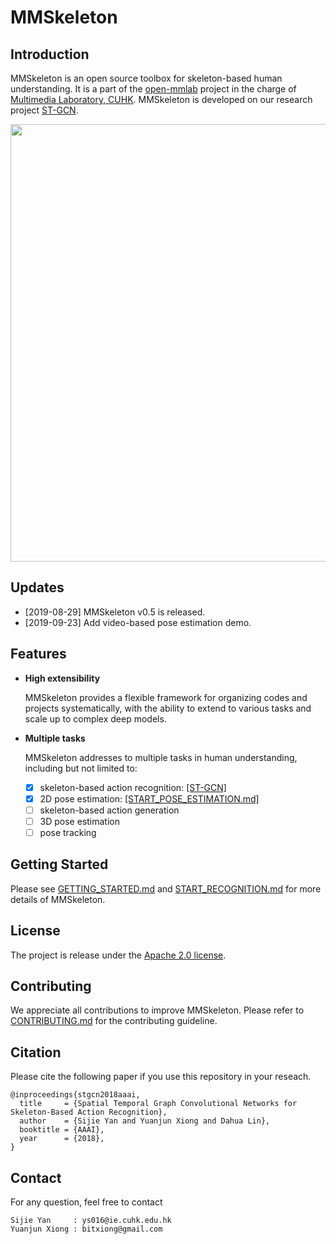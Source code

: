 # MMSkeleton

## Introduction

MMSkeleton is an open source toolbox for skeleton-based human understanding.
It is a part of the [open-mmlab](https://github.com/open-mmlab) project in the charge of [Multimedia Laboratory, CUHK](http://mmlab.ie.cuhk.edu.hk/).
MMSkeleton is developed on our research project [ST-GCN](https://github.com/yysijie/st-gcn/blob/master/OLD_README.md).

<p align="center">
    <img src="demo/recognition/demo_video.gif", width="700">
</p>

## Updates
- [2019-08-29] MMSkeleton v0.5 is released.
- [2019-09-23] Add video-based pose estimation demo.



## Features

- **High extensibility**

    MMSkeleton provides a flexible framework for organizing codes and projects systematically, with the ability to extend to various tasks and scale up to complex deep models.

- **Multiple tasks**

    MMSkeleton addresses to multiple tasks in human understanding, including but not limited to:
    - [x] skeleton-based action recognition: [[ST-GCN]](./doc/START_RECOGNITION.md)
    - [x] 2D pose estimation: [[START_POSE_ESTIMATION.md]](./doc/START_POSE_ESTIMATION.md)
    - [ ] skeleton-based action generation
    - [ ] 3D pose estimation
    - [ ] pose tracking

## Getting Started

Please see [GETTING_STARTED.md](./doc/GETTING_STARTED.md) and [START_RECOGNITION.md](./doc/START_RECOGNITION.md) for more details of MMSkeleton.

## License
The project is release under the [Apache 2.0 license](./LICENSE).

## Contributing
We appreciate all contributions to improve MMSkeleton.
Please refer to [CONTRIBUTING.md](./doc/CONTRIBUTING.md) for the contributing guideline.


## Citation
Please cite the following paper if you use this repository in your reseach.
```
@inproceedings{stgcn2018aaai,
  title     = {Spatial Temporal Graph Convolutional Networks for Skeleton-Based Action Recognition},
  author    = {Sijie Yan and Yuanjun Xiong and Dahua Lin},
  booktitle = {AAAI},
  year      = {2018},
}
```

## Contact
For any question, feel free to contact
```
Sijie Yan     : ys016@ie.cuhk.edu.hk
Yuanjun Xiong : bitxiong@gmail.com
```

